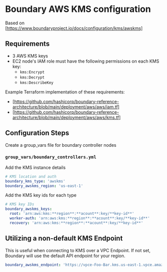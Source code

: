 # Boundary AWS KMS configuration

Based on [https://www.boundaryproject.io/docs/configuration/kms/awskms]

## Requirements

* 3 AWS KMS keys
* EC2 node's IAM role must have the following permissions on each KMS key:
  * `kms:Encrypt`
  * `kms:Decrypt`
  * `kms:DescribeKey`

Example Terraform implementation of these requirements:

* [https://github.com/hashicorp/boundary-reference-architecture/blob/main/deployment/aws/aws/iam.tf]
* [https://github.com/hashicorp/boundary-reference-architecture/blob/main/deployment/aws/aws/kms.tf]

## Configuration Steps

Create a group_vars file for boundary controller nodes

### `group_vars/boundary_controllers.yml`

Add the KMS instance details

```YAML
# KMS location and auth
boundary_kms_type: 'awskms'
boundary_awskms_region: 'us-east-1'
```

Add the KMS key ids for each type

```YAML
# KMS key IDs
boundary_awskms_keys:
  root: 'arn:aws:kms:**region**:**acount**:key/**key-id**'
  worker-auth: 'arn:aws:kms:**region**:**acount**:key/**key-id**'
  recovery: 'arn:aws:kms:**region**:**acount**:key/**key-id**'
```

## Utilizing a non-default KMS Endpoint

This is useful when connecting to KMS over a VPC Endpoint. If not set, Boundary will use the default API endpoint for your region.

```YAML
boundary_awskms_endpoint: 'https://vpce-Foo-Bar.kms.us-east-1.vpce.amazonaws.com'
```
